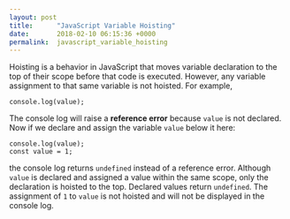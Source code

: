 ```yaml
---
layout: post
title:      "JavaScript Variable Hoisting"
date:       2018-02-10 06:15:36 +0000
permalink:  javascript_variable_hoisting
---
```



Hoisting is a behavior in JavaScript that moves variable declaration to the top of their scope before that code is executed.  However, any variable assignment to that same variable is not hoisted.  For example,

```
console.log(value);
```

The console log will raise a **reference error** because `value` is not declared.  Now if we declare and assign the variable `value` below it here:

```
console.log(value);
const value = 1;
```

the console log returns `undefined` instead of a reference error.  Although `value` is declared and assigned a value within the same scope, only the declaration is hoisted to the top.  Declared values return `undefined`.  The assignment of `1` to `value` is not hoisted and will not be displayed in the console log.

